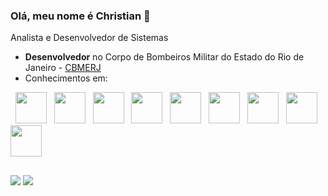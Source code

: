 ### Olá, meu nome é Christian 👋

Analista e Desenvolvedor de Sistemas

- **Desenvolvedor** no Corpo de Bombeiros Militar do Estado do Rio de Janeiro - [CBMERJ](https://www.cbmerj.rj.gov.br/)
- Conhecimentos em: 
<div display="inline">
  &nbsp;&nbsp;<img width="50" height="50" src="https://cdn.jsdelivr.net/gh/devicons/devicon/icons/laravel/laravel-plain-wordmark.svg" />
  &nbsp;&nbsp;<img width="50" height="50" src="https://cdn.jsdelivr.net/gh/devicons/devicon/icons/codeigniter/codeigniter-plain-wordmark.svg" />   
  &nbsp;&nbsp;<img width="50" height="50" src="https://cdn.jsdelivr.net/gh/devicons/devicon/icons/php/php-original.svg" />
  &nbsp;&nbsp;<img width="50" height="50" src="https://cdn.jsdelivr.net/gh/devicons/devicon/icons/csharp/csharp-original.svg" />
  &nbsp;&nbsp;<img width="50" height="50" src="https://cdn.jsdelivr.net/gh/devicons/devicon/icons/java/java-original-wordmark.svg" />
  &nbsp;&nbsp;<img width="50" height="50" src="https://cdn.jsdelivr.net/gh/devicons/devicon/icons/javascript/javascript-original.svg" />
  &nbsp;&nbsp;<img width="50" height="50" src="https://cdn.jsdelivr.net/gh/devicons/devicon/icons/bootstrap/bootstrap-original.svg" />  
  &nbsp;&nbsp;<img width="50" height="50" src="https://cdn.jsdelivr.net/gh/devicons/devicon/icons/git/git-original-wordmark.svg" />        
  &nbsp;&nbsp;<img width="50" height="50" src="https://cdn.jsdelivr.net/gh/devicons/devicon/icons/androidstudio/androidstudio-original.svg" />   
</div>

##

<div> 
  <a href="mailto:chrisstipdev@gmail.com" target="_blank" rel="noopener noreferrer"><img src="https://img.shields.io/badge/Gmail-D14836?style=for-the-badge&logo=gmail&logoColor=white" target="_blank"></a>
  <a href="https://www.linkedin.com/in/christian-stipursky-85330839" target="_blank" rel="noopener noreferrer"><img src="https://img.shields.io/badge/LinkedIn-0077B5?style=for-the-badge&logo=linkedin&logoColor=white"></a> 
</div>


